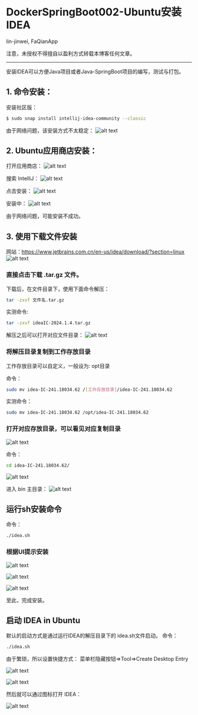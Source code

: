 # DockerSpringBoot002-Ubuntu安装IDEA

lin-jinwei, FaQianApp

注意，未授权不得擅自以盈利方式转载本博客任何文章。

---

安装IDEA可以方便Java项目或者Java-SpringBoot项目的编写，测试与打包。


## 1. 命令安装：

安装社区版：

```bash
$ sudo snap install intellij-idea-community --classic
```

由于网络问题，该安装方式不太稳定：
![alt text](image-27.png)

## 2. Ubuntu应用商店安装：

打开应用商店：
![alt text](image-28.png)

搜索 IntelliJ：
![alt text](image-29.png)

点击安装：
![alt text](image-30.png)

安装中：
![alt text](image-31.png)

由于网络问题，可能安装不成功。


## 3. 使用下载文件安装

网站：https://www.jetbrains.com.cn/en-us/idea/download/?section=linux
![alt text](image-32.png)

### 直接点击下载 .tar.gz 文件。

下载后，在文件目录下，使用下面命令解压：

```bash
tar -zxvf 文件名.tar.gz 
```

实测命令:

```bash
tar -zxvf ideaIC-2024.1.4.tar.gz 
```

解压之后可以打开对应文件目录：
![alt text](image-33.png)

### 将解压目录复制到工作存放目录

工作存放目录可以自定义，一般设为: opt目录

命令：
```bash
sudo mv idea-IC-241.18034.62 /[工作存放目录]/idea-IC-241.18034.62
```

实测命令：
```bash
sudo mv idea-IC-241.18034.62 /opt/idea-IC-241.18034.62
```

### 打开对应存放目录，可以看见对应复制目录

![alt text](image-34.png)

命令：
```bash
cd idea-IC-241.18034.62/
```

![alt text](image-35.png)

进入 bin 主目录：
![alt text](image-36.png)

## 运行sh安装命令

命令：
```bash
./idea.sh
```

### 根据UI提示安装
![alt text](image-37.png)

![alt text](image-38.png)

![alt text](image-39.png)

至此，完成安装。


## 启动 IDEA in Ubuntu

默认的启动方式是通过运行IDEA的解压目录下的 idea.sh文件启动。
命令：
```bash
./idea.sh
```

由于繁琐，所以设置快捷方式： 菜单栏隐藏按钮=>Tool=>Create Desktop Entry

![alt text](image-40.png)

![alt text](image-41.png)

然后就可以通过图标打开 IDEA：

![alt text](image-42.png)










